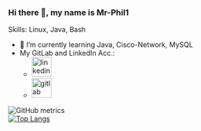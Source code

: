 ### Hi there 👋, my name is Mr-Phil1

Skills: Linux, Java, Bash

- 🌱 I’m currently learning Java, Cisco-Network, MySQL
- My GitLab and LinkedIn Acc.:
  - [<img src='https://cdn.jsdelivr.net/npm/simple-icons@3.0.1/icons/linkedin.svg' alt='linkedin' height='40'>](https://www.linkedin.com/in/philipp-m-0529b2150/) 
  - [<img src='https://cdn.jsdelivr.net/npm/simple-icons@3.0.1/icons/gitlab.svg' alt='gitlab' height='40'>](https://gitlab.com/Mr-Phil1)

![GitHub metrics](https://metrics.lecoq.io/mr-phil1)  
[![Top Langs](https://github-readme-stats.vercel.app/api/top-langs/?username=mr-phil1&layout=compact)](https://github.com/anuraghazra/github-readme-stats)


<!---### Hi there 👋
[![Mr-Phil1 github stats](https://github-readme-stats.vercel.app/api?username=mr-phil1&show_icons=true&theme=radical)](https://github.com/anuraghazra/github-readme-stats)
[<img src='https://cdn.jsdelivr.net/npm/simple-icons@3.0.1/icons/github.svg' alt='github' height='40'>](https://github.com/mr-phil1)  [<img src='https://cdn.jsdelivr.net/npm/simple-icons@3.0.1/icons/gitlab.svg' alt='gitlab' height='40'>](https://gitlab.com/Mr-Phil1)  
[![Top Langs](https://github-readme-stats.vercel.app/api/top-langs/?username=mr-phil1)](https://github.com/anuraghazra/github-readme-stats)
![Profile views](https://gpvc.arturio.dev/mr-phil1)  
**Mr-Phil1/Mr-Phil1** is a ✨ _special_ ✨ repository because its `README.md` (this file) appears on your GitHub profile.
Here are some ideas to get you started:
- 🔭 I’m currently working on ...
- 🌱 I’m currently learning ...
- 👯 I’m looking to collaborate on ...
- 🤔 I’m looking for help with ...
- 💬 Ask me about ...
- 📫 How to reach me: ...
- 😄 Pronouns: ...
- ⚡ Fun fact: ...
-->
